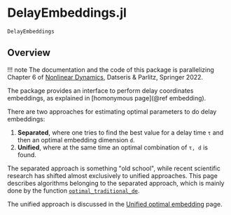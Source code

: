 # DelayEmbeddings.jl

```@docs
DelayEmbeddings
```

## Overview

!!! note
    The documentation and the code of this package is parallelizing Chapter 6 of [Nonlinear Dynamics](https://link.springer.com/book/10.1007/978-3-030-91032-7), Datseris & Parlitz, Springer 2022.


The package provides an interface to perform delay coordinates embeddings, as explained in [homonymous page](@ref embedding).

There are two approaches for estimating optimal parameters to do delay embeddings:
1. **Separated**, where one tries to find the best value for a delay time `τ` and then an optimal embedding dimension `d`.
2. **Unified**, where at the same time an optimal combination of `τ, d` is found.

The separated approach is something "old school", while recent scientific research has shifted almost exclusively to unified approaches. This page describes algorithms belonging to the separated approach, which is mainly done by the function [`optimal_traditional_de`](@ref).

The unified approach is discussed in the [Unified optimal embedding](@ref) page.